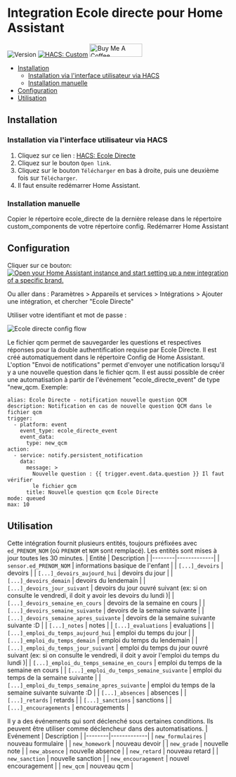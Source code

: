 # Integration Ecole directe pour Home Assistant

![Version](https://img.shields.io/github/v/release/hacf-fr/hass-ecoledirecte?label=version) [![HACS: Custom](https://img.shields.io/badge/HACS-Custom-orange.svg)](https://github.com/custom-components/hacs) <a href="https://www.buymeacoffee.com/giga77" target="_blank"><img src="https://cdn.buymeacoffee.com/buttons/default-orange.png" alt="Buy Me A Coffee" height="30" width="120"></a>

- [Installation](#Installation)
  - [Installation via l'interface utilisateur via HACS](#Installation-via-linterface-utilisateur-via-hacs)
  - [Installation manuelle](<#Installation-manuelle>)
- [Configuration](#Configuration)
- [Utilisation](#Utilisation)


## Installation

### Installation via l'interface utilisateur via HACS

1. Cliquez sur ce lien : [HACS: Ecole Directe](https://my.home-assistant.io/redirect/hacs_repository/?owner=hacf-fr&repository=hass-ecoledirecte)
2. Cliquez sur le bouton `Open link`.
3. Cliquez sur le bouton `Télécharger` en bas à droite, puis une deuxième fois sur `Télécharger`.
5. Il faut ensuite redémarrer Home Assistant.

### Installation manuelle
Copier le répertoire ecole_directe de la dernière release dans le répertoire custom_components de votre répertoire config. Redémarrer Home Assistant

## Configuration

Cliquer sur ce bouton:
[![Open your Home Assistant instance and start setting up a new integration of a specific brand.](https://my.home-assistant.io/badges/brand.svg)](https://my.home-assistant.io/redirect/config_flow_start/?domain=ecole_directe)

Ou aller dans :
Paramètres > Appareils et services > Intégrations > Ajouter une intégration, et chercher "Ecole Directe"

Utiliser votre identifiant et mot de passe :

![Ecole directe config flow](doc/config_flow_username_password.png)

Le fichier qcm permet de sauvegarder les questions et respectives réponses pour la double authentification requise par Ecole Directe. Il est créé automatiquement dans le répertoire Config de Home Assistant.
L'option "Envoi de notifications" permet d'envoyer une notification lorsqu'il y a une nouvelle question dans le fichier qcm. Il est aussi possible de créer une automatisation à partir de l'événement "ecole_directe_event" de type "new_qcm.
Exemple:
```
alias: Ecole Directe - notification nouvelle question QCM
description: Notification en cas de nouvelle question QCM dans le fichier qcm
trigger:
  - platform: event
    event_type: ecole_directe_event
    event_data:
      type: new_qcm
action:
  - service: notify.persistent_notification
    data:
      message: >
        Nouvelle question : {{ trigger.event.data.question }} Il faut vérifier
        le fichier qcm
      title: Nouvelle question qcm Ecole Directe
mode: queued
max: 10
```

## Utilisation

Cette intégration fournit plusieurs entités, toujours préfixées avec `ed_PRENOM_NOM` (où `PRENOM` et `NOM` sont remplacé).
Les entités sont mises à jour toutes les 30 minutes.
| Entité | Description |
|--------|-------------|
| `sensor.ed_PRENOM_NOM` | informations basique de l'enfant |
| `[...]_devoirs` | devoirs |
| `[...]_devoirs_aujourd_hui` | devoirs du jour |
| `[...]_devoirs_demain` | devoirs du lendemain |
| `[...]_devoirs_jour_suivant` | devoirs du jour ouvré suivant (ex: si on consulte le vendredi, il doit y avoir les devoirs du lundi )|
| `[...]_devoirs_semaine_en_cours` | devoirs de la semaine en cours |
| `[...]_devoirs_semaine_suivante` | devoirs de la semaine suivante |
| `[...]_devoirs_semaine_apres_suivante` | devoirs de la semaine suivante suivante :D |
| `[...]_notes` | notes |
| `[...]_evaluations` | evaluations |
| `[...]_emploi_du_temps_aujourd_hui` | emploi du temps du jour |
| `[...]_emploi_du_temps_demain` | emploi du temps du lendemain |
| `[...]_emploi_du_temps_jour_suivant` | emploi du temps du jour ouvré suivant (ex: si on consulte le vendredi, il doit y avoir l'emploi du temps du lundi )|
| `[...]_emploi_du_temps_semaine_en_cours` | emploi du temps de la semaine en cours |
| `[...]_emploi_du_temps_semaine_suivante` | emploi du temps de la semaine suivante |
| `[...]_emploi_du_temps_semaine_apres_suivante` | emploi du temps de la semaine suivante suivante :D |
| `[...]_absences` | absences |
| `[...]_retards` | retards |
| `[...]_sanctions` | sanctions |
| `[...]_encouragements` | encouragements |

Il y a des événements qui sont déclenché sous certaines conditions. Ils peuvent être utiliser comme déclencheur dans des automatisations.
| Evénement | Description |
|--------|-------------|
| `new_formulaires` | nouveau formulaire |
| `new_homework` | nouveau devoir |
| `new_grade` | nouvelle note |
| `new_absence` | nouvelle absence |
| `new_retard` | nouveau retard |
| `new_sanction` | nouvelle sanction |
| `new_encouragement` | nouvel encouragement |
| `new_qcm` | nouveau qcm |

